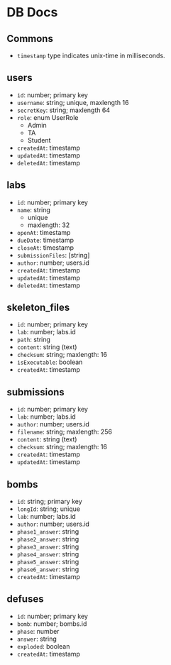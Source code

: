 # DB Docs

## Commons
* `timestamp` type indicates unix-time in milliseconds.

## users
* `id`: number; primary key
* `username`: string; unique, maxlength 16
* `secretKey`: string; maxlength 64
* `role`: enum UserRole
    - Admin
    - TA
    - Student
* `createdAt`: timestamp
* `updatedAt`: timestamp
* `deletedAt`: timestamp

## labs
* `id`: number; primary key
* `name`: string
    - unique
    - maxlength: 32
* `openAt`: timestamp
* `dueDate`: timestamp
* `closeAt`: timestamp
* `submissionFiles`: [string]
* `author`: number; users.id
* `createdAt`: timestamp
* `updatedAt`: timestamp
* `deletedAt`: timestamp

## skeleton_files
* `id`: number; primary key
* `lab`: number; labs.id
* `path`: string
* `content`: string (text)
* `checksum`: string; maxlength: 16
* `isExecutable`: boolean
* `createdAt`: timestamp

## submissions
* `id`: number; primary key
* `lab`: number; labs.id
* `author`: number; users.id
* `filename`: string; maxlength: 256
* `content`: string (text)
* `checksum`: string; maxlength: 16
* `createdAt`: timestamp
* `updatedAt`: timestamp

## bombs
* `id`: string; primary key
* `longId`: string; unique
* `lab`: number; labs.id
* `author`: number; users.id
* `phase1_answer`: string
* `phase2_answer`: string
* `phase3_answer`: string
* `phase4_answer`: string
* `phase5_answer`: string
* `phase6_answer`: string
* `createdAt`: timestamp

## defuses
* `id`: number; primary key
* `bomb`: number; bombs.id
* `phase`: number
* `answer`: string
* `exploded`: boolean
* `createdAt`: timestamp
